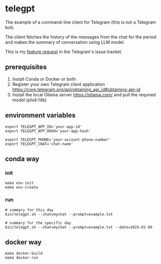 # telegpt

The example of a command-line client for Telegram (this is not a Telegram bot).

The client fetches the history of the messages from the chat for the period
and makes the summary of conversation using LLM model.

This is my [feature request](https://bugs.telegram.org/c/44288) in the Telegram's issue tracket.

## prerequisites

1. Install Conda or Docker or both
2. Register your own Telegram client application https://core.telegram.org/api/obtaining_api_id#obtaining-api-id
3. Install the local Ollama server https://ollama.com/ and pull the required model (phi4:14b)

## environment variables

```shell
export TELEGPT_APP_ID='your-app-id'
export TELEGPT_APP_HASH='your-app-hash'
````

```shell
export TELEGPT_PHONE='your-account-phone-number'
export TELEGPT_CHAT='chat-name'
```

## conda way

### init

```shell
make env-init
make env-create
```

### run

```shell
# summary for this day
bin/telegpt.sh --chat=mychat --prompt=example.txt

# summary for the specific day
bin/telegpt.sh --chat=mychat --prompt=example.txt --date=2025-01-09
```

## docker way

```shell
make docker-build
make docker-run
```

